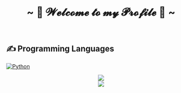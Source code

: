 <h1 align="center">~ 💖 𝓦𝓮𝓵𝓬𝓸𝓶𝓮 𝓽𝓸 𝓶𝔂 𝓟𝓻𝓸𝓯𝓲𝓵𝓮 💖 ~</h1>
<br>

## ✍ Programming Languages

<p>
  <a href="https://github.com/search?q=user%3AMr-Coxall+language%3Apython"><img alt="Python" src="https://img.shields.io/badge/Python-14354C.svg?logo=python&logoColor=white"></a>
  
  <div align="center">
<img src="https://c.tenor.com/AwMCvyYjPgAAAAAC/anime-welcome.gif">

  
<br>  
  <div align="center">
<img src="https://c.tenor.com/3fAZZncIHDQAAAAC/smile-anime.gif">
